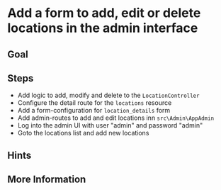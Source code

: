 Add a form to add, edit or delete locations in the admin interface
==================================================================

Goal
----


Steps
-----

* Add logic to add, modify and delete to the `LocationController`
* Configure the detail route for the `locations` resource
* Add a form-configuration for `location_details` form
* Add admin-routes to add and edit locations inn `src\Admin\AppAdmin`
* Log into the admin UI with user "admin" and password "admin"
* Goto the locations list and add new locations

Hints
-----


More Information
----------------

